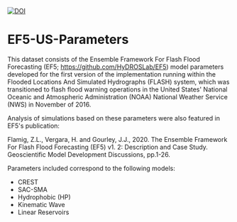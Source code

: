 [![DOI](https://zenodo.org/badge/DOI/10.5281/zenodo.4009759.svg)](https://doi.org/10.5281/zenodo.4009759)

# EF5-US-Parameters

This dataset consists of the Ensemble Framework For Flash Flood Forecasting (EF5; https://github.com/HyDROSLab/EF5) model parameters developed for the first version of the implementation running within the Flooded Locations And Simulated Hydrographs (FLASH) system, which was transitioned to flash flood warning operations in the United States' National Oceanic and Atmospheric Administration (NOAA) National Weather Service (NWS) in November of 2016.

Analysis of simulations based on these parameters were also featured in EF5's publication:

Flamig, Z.L., Vergara, H. and Gourley, J.J., 2020. The Ensemble Framework For Flash Flood Forecasting (EF5) v1. 2: Description and Case Study. Geoscientific Model Development Discussions, pp.1-26.

Parameters included correspond to the following models:

- CREST
- SAC-SMA
- Hydrophobic (HP)
- Kinematic Wave
- Linear Reservoirs
